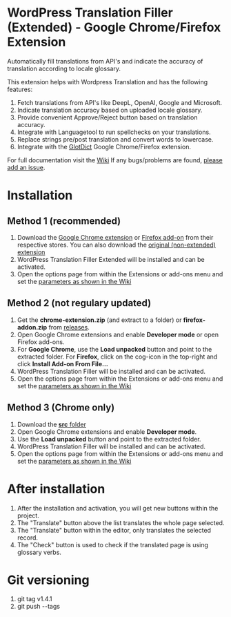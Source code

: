 # WordPress Translation Filler (Extended) - Google Chrome/Firefox Extension

Automatically fill translations from API's and indicate the accuracy of translation according to locale glossary.

This extension helps with Wordpress Translation and has the following features:
1. Fetch translations from API's like DeepL, OpenAI, Google and Microsoft.
2. Indicate translation accuracy based on uploaded locale glossary.
3. Provide convenient Approve/Reject button based on translation accuracy.
4. Integrate with Languagetool to run spellchecks on your translations.
5. Replace strings pre/post translation and convert words to lowercase.
6. Integrate with the [GlotDict](https://github.com/Mte90/GlotDict) Google Chrome/Firefox extension.

For full documentation visit the [Wiki](https://github.com/vibgyj/WPTranslationFiller/wiki)
If any bugs/problems are found, [please add an issue](https://github.com/vibgyj/WPTranslationFiller/issues/new).

# Installation

## Method 1 (recommended)
1. Download the [Google Chrome extension](https://chromewebstore.google.com/detail/wordpress-translation-fil/fpmjcgmhkbgdkggnkbamibglcpiijhim) or [Firefox add-on](https://addons.mozilla.org/nl/firefox/addon/wp-translation-filler-extended/) from their respective stores. You can also download the [original (non-extended) extension](https://chrome.google.com/webstore/detail/wordpress-translation-fil/jpkhdloebckgcnealfnkpkafpmhkmphj)
2. WordPress Translation Filler Extended will be installed and can be activated.
3. Open the options page from within the Extensions or add-ons menu and set the [parameters as shown in the Wiki](https://github.com/vibgyj/WPTranslationFiller/wiki/2.-Parameters)

## Method 2 (not regulary updated)
1. Get the **chrome-extension.zip** (and extract to a folder) or **firefox-addon.zip** from [releases](https://github.com/vibgyj/WPTranslationFiller/releases).
2. Open Google Chrome extensions and enable **Developer mode** or open Firefox add-ons.
3. For **Google Chrome**, use the **Load unpacked** button and point to the extracted folder. For **Firefox**, click on the cog-icon in the top-right and click **Install Add-on From File…**
4. WordPress Translation Filler will be installed and can be activated.
5. Open the options page from within the Extensions or add-ons menu and set the [parameters as shown in the Wiki](https://github.com/vibgyj/WPTranslationFiller/wiki/2.-Parameters)

## Method 3 (Chrome only)
1. Download the [**src** folder](https://download-directory.github.io/?url=https%3A%2F%2Fgithub.com%2Fvibgyj%2FWPTranslationFiller%2Ftree%2Fmaster%2Fsrc)
2. Open Google Chrome extensions and enable **Developer mode**.
3. Use the **Load unpacked** button and point to the extracted folder.
4. WordPress Translation Filler will be installed and can be activated.
5. Open the options page from within the Extensions or add-ons menu and set the [parameters as shown in the Wiki](https://github.com/vibgyj/WPTranslationFiller/wiki/2.-Parameters)

# After installation
1. After the installation and activation, you will get new buttons within the project.
2. The "Translate" button above the list translates the whole page selected.
3. The "Translate" button within the editor, only translates the selected record.
4. The "Check" button is used to check if the translated page is using glossary verbs.

# Git versioning
1. git tag v1.4.1
2. git push --tags
